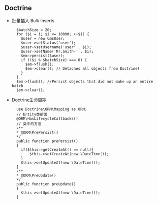 ## Doctrine

- 批量插入 Bulk Inserts

        $batchSize = 20;
        for ($i = 1; $i <= 10000; ++$i) {
          $user = new CmsUser;
          $user->setStatus('user');
          $user->setUsername('user' . $i);
          $user->setName('Mr.Smith-' . $i);
          $em->persist($user);
          if (($i % $batchSize) === 0) {
            $em->flush();
            $em->clear(); // Detaches all objects from Doctrine!
          }
        }
        $em->flush(); //Persist objects that did not make up an entire batch
        $em->clear();

- Doctrine生命周期

        use Doctrine\ORM\Mapping as ORM;
        // Entity类前面
        @ORM\HasLifecycleCallbacks()
        // 类中的方法
        /**
        * @ORM\PrePersist()
        */
        public function prePersist()
        {
          if($this->getCreateAt() == null){
              $this->setCreateAt(new \DateTime());
          }
          $this->setUpdateAt(new \DateTime());
        }
        /**
        * @ORM\PreUpdate()
        */
        public function preUpdate()
        {
          $this->setUpdateAt(new \DateTime());
        }
   
    
    

